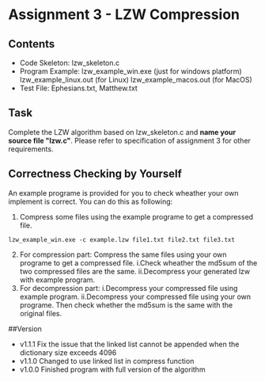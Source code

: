 # Assignment 3 - LZW Compression

## Contents
- Code Skeleton: lzw_skeleton.c
- Program Example: lzw_example_win.exe (just for windows platform)
  lzw_example_linux.out (for Linux)
  lzw_example_macos.out (for MacOS)
- Test File: Ephesians.txt, Matthew.txt

## Task

Complete the LZW algorithm based on lzw_skeleton.c and **name your source file "lzw.c"**. Please refer to specification of assignment 3 for other requirements.

## Correctness Checking by Yourself
An example programe is provided for you to check wheather your own implement is correct. You can do this as following:
1. Compress some files using the example programe to get a compressed file. 
```
lzw_example_win.exe -c example.lzw file1.txt file2.txt file3.txt
```
2. For compression part:
Compress the same files using your own programe to get a compressed file. 
i.Check wheather the md5sum of the two compressed files are the same.
ii.Decompress your generated lzw with example program.
3. For decompression part:
i.Decompress your compressed file using example program.
ii.Decompress your compressed file using your own programe. 
Then check whether the md5sum is the same with the original files.

##Version
- v1.1.1  Fix the issue that the linked list cannot be appended when the dictionary size exceeds 4096 
- v1.1.0  Changed to use linked list in compress function
- v1.0.0  Finished program with full version of the algorithm
